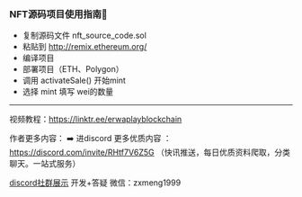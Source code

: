 ### NFT源码项目使用指南🧭

- 复制源码文件 nft_source_code.sol
- 粘贴到 http://remix.ethereum.org/
- 编译项目
- 部署项目（ETH、Polygon）
- 调用 activateSale() 开始mint
- 选择 mint 填写 wei的数量


---
视频教程：https://linktr.ee/erwaplayblockchain

作者更多内容：
➡️ 进discord 更多优质内容 ： https://discord.com/invite/RHtf7V6Z5G  （快讯推送，每日优质资料爬取，分类聊天。一站式服务）

[discord社群展示](https://imgtu.com/i/7fpMTA)
开发+答疑 微信：zxmeng1999
